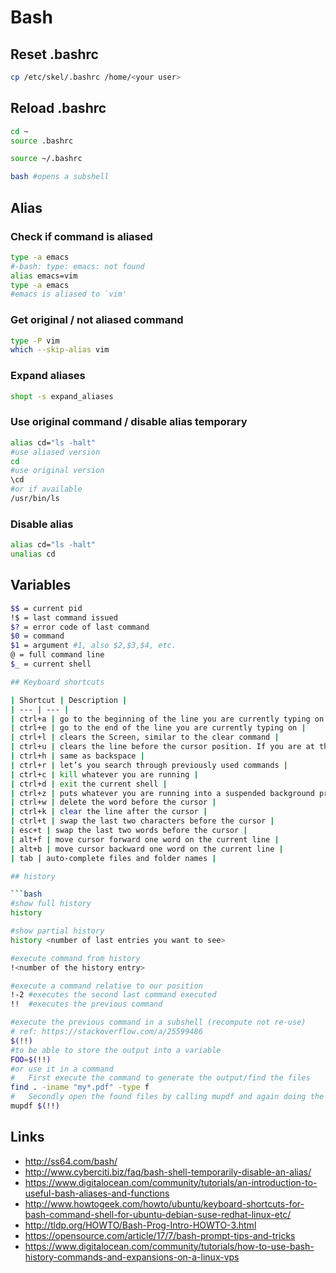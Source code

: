# Bash

## Reset .bashrc

```bash
cp /etc/skel/.bashrc /home/<your user>
```

## Reload .bashrc

```bash
cd ~
source .bashrc

source ~/.bashrc

bash #opens a subshell
```

## Alias

### Check if command is aliased

```bash
type -a emacs
#-bash: type: emacs: not found
alias emacs=vim
type -a emacs
#emacs is aliased to `vim'
```

### Get original / not aliased command

```bash
type -P vim
which --skip-alias vim
```

### Expand aliases

```bash
shopt -s expand_aliases
```

### Use original command / disable alias temporary

```bash
alias cd="ls -halt"
#use aliased version
cd
#use original version
\cd
#or if available
/usr/bin/ls
```

### Disable alias

```bash
alias cd="ls -halt"
unalias cd
```

## Variables

```bash
$$ = current pid
!$ = last command issued
$? = error code of last command
$0 = command
$1 = argument #1, also $2,$3,$4, etc.
@ = full command line
$_ = current shell

## Keyboard shortcuts

| Shortcut | Description |
| --- | --- |
| ctrl+a | go to the beginning of the line you are currently typing on |
| ctrl+e | go to the end of the line you are currently typing on |
| ctrl+l | clears the Screen, similar to the clear command |
| ctrl+u | clears the line before the cursor position. If you are at the end of the line, clears the entire line. |
| ctrl+h | same as backspace |
| ctrl+r | let’s you search through previously used commands |
| ctrl+c | kill whatever you are running |
| ctrl+d | exit the current shell |
| ctrl+z | puts whatever you are running into a suspended background process. fg restores it. |
| ctrl+w | delete the word before the cursor |
| ctrl+k | clear the line after the cursor |
| ctrl+t | swap the last two characters before the cursor |
| esc+t | swap the last two words before the cursor |
| alt+f | move cursor forward one word on the current line |
| alt+b | move cursor backward one word on the current line |
| tab | auto-complete files and folder names |

## history

```bash
#show full history
history

#show partial history
history <number of last entries you want to see>

#execute command from history
!<number of the history entry>

#execute a command relative to our position
!-2 #executes the second last command executed
!!  #executes the previous command

#execute the previous command in a subshell (recompute not re-use)
# ref: https://stackoverflow.com/a/25599486
$(!!)
#to be able to store the output into a variable
FOO=$(!!)
#or use it in a command
#   First execute the command to generate the output/find the files
find . -iname "my*.pdf" -type f
#   Secondly open the found files by calling mupdf and again doing the find
mupdf $(!!)

```

## Links

* http://ss64.com/bash/
* http://www.cyberciti.biz/faq/bash-shell-temporarily-disable-an-alias/
* https://www.digitalocean.com/community/tutorials/an-introduction-to-useful-bash-aliases-and-functions
* http://www.howtogeek.com/howto/ubuntu/keyboard-shortcuts-for-bash-command-shell-for-ubuntu-debian-suse-redhat-linux-etc/
* http://tldp.org/HOWTO/Bash-Prog-Intro-HOWTO-3.html
* https://opensource.com/article/17/7/bash-prompt-tips-and-tricks
* https://www.digitalocean.com/community/tutorials/how-to-use-bash-history-commands-and-expansions-on-a-linux-vps

